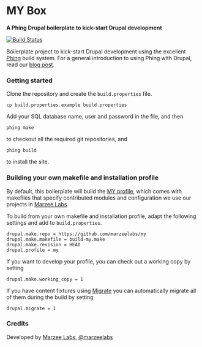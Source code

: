 # MY Box 
**A Phing Drupal boilerplate to kick-start Drupal development**

[![Build Status](https://travis-ci.org/marzeelabs/my_box.png?branch=master)](https://travis-ci.org/marzeelabs/my_box)

Boilerplate project to kick-start Drupal development using the excellent [Phing](http://www.phing.info) build system. For a general introduction to using Phing with Drupal, read our [blog post](http://marzeelabs.org/blog/2014/03/03/coding-as-a-team-automation-using-phing/).

### Getting started

Clone the repository and create the `build.properties` file.

	cp build.properties.example build.properties

Add your SQL database name, user and password in the file, and then

	phing make

to checkout all the required git repositories, and

	phing build

to install the site.

### Building your own makefile and installation profile

By default, this boilerplate will build the [MY profile](https://github.com/marzeelabs/my), which comes with makefiles that specify contributed modules and configuration we use our projects in [Marzee Labs](http://marzeelabs.org).

To build from your own makefile and installation profile, adapt the following settings and add to `build.properties`.

	drupal.make.repo = https://github.com/marzeelabs/my
	drupal.make.makefile = build-my.make
	drupal.make.revision = HEAD
	drupal.profile = my

If you want to develop your profile, you can check out a working copy by setting
	
	drupal.make.working_copy = 1

If you have content fixtures using [Migrate](http://drupal.org/project/migrate) you can automatically migrate all of them during the build by setting
	
	drupal.migrate = 1

### Credits

Developed by [Marzee Labs](http://marzeelabs.org), [@marzeelabs](http://twitter.com/marzeelabs)

